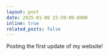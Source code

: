 ```yaml
---
layout: post
date: 2025-01-08 15:59:00-0400
inline: true
related_posts: false
---
```


Posting the first update of my website!
